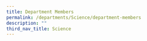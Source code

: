 ```yaml
---
title: Department Members
permalink: /departments/Science/department-members
description: ""
third_nav_title: Science
---
```

